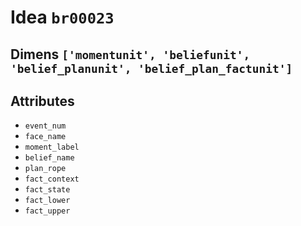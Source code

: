 # Idea `br00023`

## Dimens `['momentunit', 'beliefunit', 'belief_planunit', 'belief_plan_factunit']`

## Attributes
- `event_num`
- `face_name`
- `moment_label`
- `belief_name`
- `plan_rope`
- `fact_context`
- `fact_state`
- `fact_lower`
- `fact_upper`
